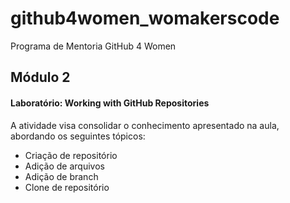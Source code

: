 # github4women_womakerscode
Programa de Mentoria GitHub 4 Women

## Módulo 2
#### Laboratório: Working with GitHub Repositories

A atividade visa consolidar o conhecimento apresentado na aula, abordando os seguintes tópicos:
- Criação de repositório
- Adição de arquivos
- Adição de branch
- Clone de repositório
